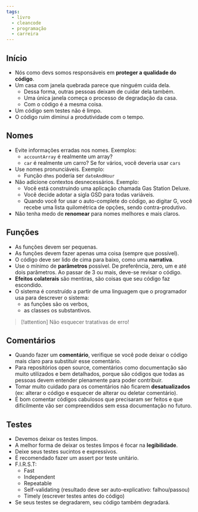 ```yaml
---
tags:
  - livro
  - cleancode
  - programação
  - carreira
---
```

## Início
* Nós como devs somos responsáveis em **proteger a qualidade do código**.
* Um casa com janela quebrada parece que ninguém cuida dela.
	* Dessa forma, outras pessoas deixam de cuidar dela também.
	* Uma única janela começa o processo de degradação da casa.
	* Com o código é a mesma coisa.
* Um código sem testes não é limpo.
* O código ruim diminui a produtividade com o tempo.

## Nomes
- Evite informações erradas nos nomes. Exemplos:
	- `accountArray` é realmente um array?
	- `car` é realmente um carro? Se for vários, você deveria usar `cars`
- Use nomes pronunciáveis. Exemplo:
	- Função `dhms` poderia ser `dateAndHour`
- Não adicione contextos desnecessários. Exemplo:
	- Você está construindo uma aplicação chamada Gas Station Deluxe.
	- Você decide adotar a sigla GSD para todas variáveis.
	- Quando você for usar o auto-complete do código, ao digitar G, você recebe uma lista quilométrica de opções, sendo contra-produtivo.
- Não tenha medo de **renomear** para nomes melhores e mais claros.

## Funções
* As funções devem ser pequenas.
* As funções devem fazer apenas uma coisa (sempre que possível).
* O código deve ser lido de cima para baixo, como uma **narrativa**.
* Use o mínimo de **parâmetros** possível. De preferência, zero, um e até dois parâmetros. Ao passar de 3 ou mais, deve-se revisar o código.
* **Efeitos colaterais** são mentiras, são coisas que seu código faz escondido.
* O sistema é construído a partir de uma linguagem que o programador usa para descrever o sistema:
	* as funções são os verbos,
	* as classes os substantivos.


> [!attention] 
> Não esquecer tratativas de erro!


## Comentários
* Quando fazer um **comentário**, verifique se você pode deixar o código mais claro para substituir esse comentário.
* Para repositórios open source, comentários como documentação são muito utilizados e bem detalhados, porque são códigos que todas as pessoas devem entender plenamente para poder contribuir.
* Tomar muito cuidado para os comentários não ficarem **desatualizados** (ex: alterar o código e esquecer de alterar ou deletar comentário).
* É bom comentar códigos cabulosos que precisaram ser feitos e que dificilmente vão ser compreendidos sem essa documentação no futuro.

## Testes
* Devemos deixar os testes limpos.
* A melhor forma de deixar os testes limpos é focar na **legibilidade**.
* Deixe seus testes sucintos e expressivos.
* É recomendado fazer um assert por teste unitário.
* F.I.R.S.T:
	* Fast
	* Independent
	* Repeatable
	* Self-validating (resultado deve ser auto-explicativo: falhou/passou)
	* Timely (escrever testes antes do código)
* Se seus testes se degradarem, seu código também degradará.


